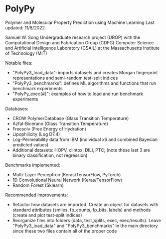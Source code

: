 # PolyPy
Polymer and Molecular Property Prediction using Machine Learning
Last updated: 11/8/2022

Samuel W. Song
Undergraduate research project (UROP) with the Computational Design and Fabrication Group (CDFG)
Computer Science and Artificial Intelligence Laboratory (CSAIL) at the Massachusetts Institute of Technology (MIT) 

Notable files:
- "PolyPy3_load_data": imports datasets and creates Morgan fingerprint representations and semi-random test-split indices
- "PolyPy3_benchmarks": defines ML algorithms and functions that run benchmark experiments
- "PolyPy_exec{#}": examples of how to load and run benchmark experiments

Databases:
- CROW PolymerDatabase (Glass Transition Temperature)
- Azfal-Bicerano (Glass Transition Temperature)
- Freesolv (Free Energy of Hydration)
- Lipophilicity (Log D7.4)
- Log-Permeability data from IBM (individual x6 and combined Bayesian predicted values)
- Additional datasets: HOPV, clintox, DILI, PTC; (note these last 3 are binary classification, not regression) 

Benchmarks implemented:
- Multi-Layer Perceptron (Keras/TensorFlow, PyTorch)
- 1D Convolutional Neural Network (Keras/TensorFlow)
- Random Forest (Sklearn)

Recommended improvements:
- Refactor how datasets are imported. Create an object for datasets with standard attributes (smiles, fp_counts, fp_bits, labels) and methods (create and plot test-split indices)
- Reorganize files into folders (data, test_splits, exec, exec/results). Leave "PolyPy3_load_data" and "PolyPy3_benchmarks" in the main directory since these two files contain all of the proper code
